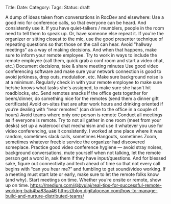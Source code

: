 Title: 
Date: 
Category: 
Tags: 
Status: draft

A dump of ideas taken from conversations in RocDev and elsewhere:
Use a good mic for conference calls, so that everyone can be heard. And consistently use it.
If you have quiet-talkers / mumblers, people in the room need to tell them to speak up. Or, have someone else repeat it.
If you're the organizer or sitting closest to the mic, use the good presenter technique of repeating questions so that those on the call can hear.
Avoid "hallway meetings" as a way of making decisions. And when that happens, make sure to inform your remote employee. Try to work in ways to include the remote employee (call them, quick grab a conf room and start a video chat, etc.)
Document decisions, take & share meeting minutes
Use good video conferencing software and make sure your network connection is good to avoid jerkiness, drop outs, modulation, etc. Make sure background noise is at a minimum.
Regularly check in with your remote employee to make sure he/she knows what tasks she's assigned, to make sure she hasn't hit roadblocks, etc.
Send remotes snacks
If the office gets together for beers/dinner, do something nice for the remotes (send them a dinner gift certificate)
Avoid on-sites that are after work hours and drinking oriented if you’re dealing with “near remotes” (can drive to the office in a couple of hours)
Avoid teams where only one person is remote
Conduct all meetings as if everyone is remote. Try to not all gather in one room (meet from your desks)
set up a watercool chat mechanism and use it
whatever you use for video conferencing, use it consistently. I worked at one place where it was random, sometimes slack calls, sometimes Hangouts, sometimes Zoom, sometimes whatever freebie service the organizer had discovered someplace.
Practice good video conference hygiene — avoid stray noises, background conversations, mute yourself when not talking, let the remote person get a word in, ask them if they have input/questions. And for blessed sake, figure out connectivity and tech ahead of time so that not every call begins with “can you hear me?” and fumbling to get sound/video working. If a meeting must start late or early, make sure to let the remote folks know (and why). 
Start meetings on time. Whether you’re onsite or remote, show up on time. 
https://medium.com/@bvulaj/real-tips-for-successful-remote-working-bab4ba83aa46
https://blog.digitalocean.com/how-to-manage-build-and-nurture-distributed-teams/